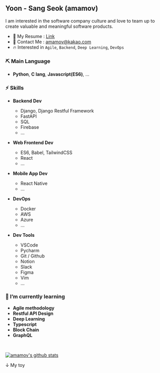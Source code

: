 ## Yoon - Sang Seok (amamov)

 <!-- ![](https://komarev.com/ghpvc/?username=amamov&color=brightgreen)-->

I am interested in the software company culture and love to team up to create valuable and meaningful software products.

- 📝 My Resume : [Link]()
- 💌 Contact Me : amamov@kakao.com
- 🔥 Interested in `Agile`, `Backend`, `Deep Learning`, `DevOps`


### ⛏ Main Language

- **Python**, **C lang**,  <b>Javascript(ES6)</b>, ...

### ⚡️ Skills

- **Backend Dev**
  - Django, Django Restful Framework
  - FastAPI
  - SQL
  - Firebase
  - ...


- **Web Frontend Dev**
  - ES6, Babel, TailwindCSS
  - React
  - ...


- **Mobile App Dev**
  - React Native
  - ...


- **DevOps**
  - Docker
  - AWS
  - Azure
  - ...


- **Dev Tools**
  - VSCode
  - Pycharm
  - Git / Github
  - Notion
  - Slack
  - Figma
  - Vim
  - ...

### 🌱 I’m currently learning

- **Agile methodology**
- **Restful API Design**
- **Deep Learning**
- **Typescript**
- **Block Chain**
- **GraphQL**

<br>

[![amamov's github stats](https://github-readme-stats.vercel.app/api?username=amamov&show_icons=true&theme=dark)](https://github.com/anuraghazra/github-readme-stats)


↓ My toy

